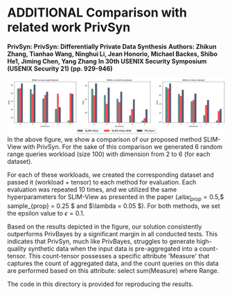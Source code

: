 # ADDITIONAL Comparison with related work PrivSyn

**PrivSyn: PrivSyn: Differentially Private Data Synthesis**
**Authors: Zhikun Zhang, Tianhao Wang, Ninghui Li, Jean Honorio, Michael Backes, Shibo He1, Jiming Chen, Yang Zhang**
**In 30th USENIX Security Symposium (USENIX Security 21) (pp. 929-946)**

![alt text](https://github.com/Slim-View/SLIM-View/blob/main/codaspy-Experiments-PrivSyn.png?raw=true)
In the above figure, we show a comparison of our proposed method SLIM-View with PrivSyn. For the sake of this comparison we generated 6 random range queries workload (size 100) with dimension from 2 to 6 (for each dataset).

For each of these workloads, we created the corresponding dataset and passed it (workload + tensor) to each method  for evaluation. Each evaluation was repeated 10 times, and we utilized the same hyperparameters for SLIM-View as presented in the paper ($𝑎𝑙𝑙𝑜𝑐_{prop} = 0.5$,$ sample_{prop} = 0.25 $ and $\lambda = 0.05 $). For both methods, we set the epsilon value to $\epsilon = 0.1$.

Based on the results depicted in the figure, our solution consistently outperforms PrivBayes by a significant margin in all conducted tests. This indicates that PrivSyn, much like PrivBayes, struggles to generate high-quality synthetic data when the input data is pre-aggregated into a count-tensor. This count-tensor possesses a specific attribute 'Measure' that captures the count of aggregated data, and the count queries on this data are performed based on this attribute: select sum(Measure) where Range.

The code in this directory is provided for reproducing the results.

